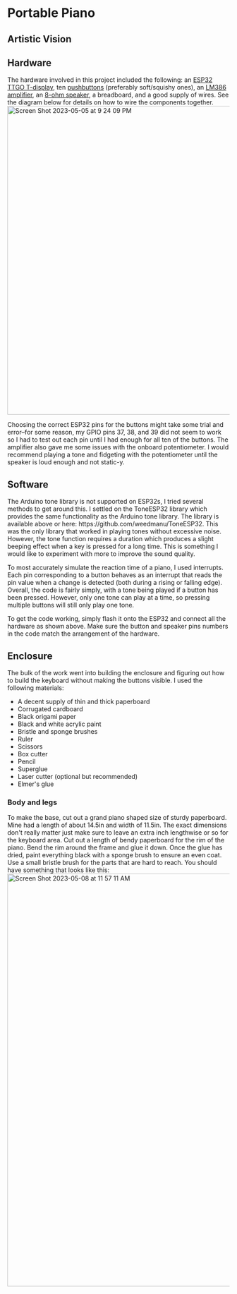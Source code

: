 # Portable Piano

<h2>Artistic Vision</h2>


<h2>Hardware</h2>
The hardware involved in this project included the following: an <a href="https://www.amazon.com/LILYGO-T-Display-Arduino-Development-CH9102F/dp/B099MPFJ9M?th=1">ESP32 TTGO T-display</a>, ten <a href="https://www.adafruit.com/product/3101?gclid=Cj0KCQjw0tKiBhC6ARIsAAOXutmiu32D4X_OT_O9jRZb08zuguUAwx8xPmHqIJxUwAfb7TyfkgBVUAcaAqpwEALw_wcB">pushbuttons</a> (preferably soft/squishy ones), an <a href="https://www.amazon.com/HiLetgo-LM386-Audio-Amplifier-Module/dp/B00LNACGTY">LM386 amplifier</a>, an <a href="https://www.amazon.com/Uxcell-a15080600ux0275-Internal-Magnet-Speaker/dp/B0177ABRQ6/ref=sr_1_3?keywords=8+Ohm+Speakers&qid=1683555958&sr=8-3">8-ohm speaker</a>, a breadboard, and a good supply of wires. See the diagram below for details on how to wire the components together.

<img width="700" alt="Screen Shot 2023-05-05 at 9 24 09 PM" src="https://user-images.githubusercontent.com/34355688/236850360-6bea3358-c0ac-4536-bdbf-ee59580ba5a4.png">

Choosing the correct ESP32 pins for the buttons might take some trial and error–for some reason, my GPIO pins 37, 38, and 39 did not seem to work so I had to test out each pin until I had enough for all ten of the buttons. The amplifier also gave me some issues with the onboard potentiometer. I would recommend playing a tone and fidgeting with the potentiometer until the speaker is loud enough and not static-y.

<h2>Software</h2>
The Arduino tone library is not supported on ESP32s, I tried several methods to get around this. I settled on the ToneESP32 library which provides the same functionality as the Arduino tone library. The library is available above or here: https://github.com/weedmanu/ToneESP32. This was the only library that worked in playing tones without excessive noise. However, the tone function requires a duration which produces a slight beeping effect when a key is pressed for a long time. This is something I would like to experiment with more to improve the sound quality.

To most accurately simulate the reaction time of a piano, I used interrupts. Each pin corresponding to a button behaves as an interrupt that reads the pin value when a change is detected (both during a rising or falling edge). Overall, the code is fairly simply, with a tone being played if a button has been pressed. However, only one tone can play at a time, so pressing multiple buttons will still only play one tone. 

To get the code working, simply flash it onto the ESP32 and connect all the hardware as shown above. Make sure the button and speaker pins numbers in the code match the arrangement of the hardware.



<h2>Enclosure</h2>

The bulk of the work went into building the enclosure and figuring out how to build the keyboard without making the buttons visible. I used the following materials:

<ul>
  <li>A decent supply of thin and thick paperboard</li>
  <li>Corrugated cardboard</li>
  <li>Black origami paper</li>
  <li>Black and white acrylic paint</li>
  <li>Bristle and sponge brushes </li>
  <li>Ruler</li>
  <li>Scissors</li>
  <li>Box cutter</li>
  <li>Pencil</li>
  <li>Superglue</li>
  <li>Laser cutter (optional but recommended)</li>
  <li>Elmer's glue</li>
</ul>

<h3>Body and legs</h3>
To make the base, cut out a grand piano shaped size of sturdy paperboard. Mine had a length of about 14.5in and width of 11.5in. The exact dimensions don't really matter just make sure to leave an extra inch lengthwise or so for the keyboard area. Cut out a length of bendy paperboard for the rim of the piano. Bend the rim around the frame and glue it down. Once the glue has dried, paint everything black with a sponge brush to ensure an even coat. Use a small bristle brush for the parts that are hard to reach. You should have something that looks like this: 


<img width="936" alt="Screen Shot 2023-05-08 at 11 57 11 AM" src="https://user-images.githubusercontent.com/34355688/236871769-3c8a4ce4-e877-4e26-b24c-9b33391f1be1.png">
